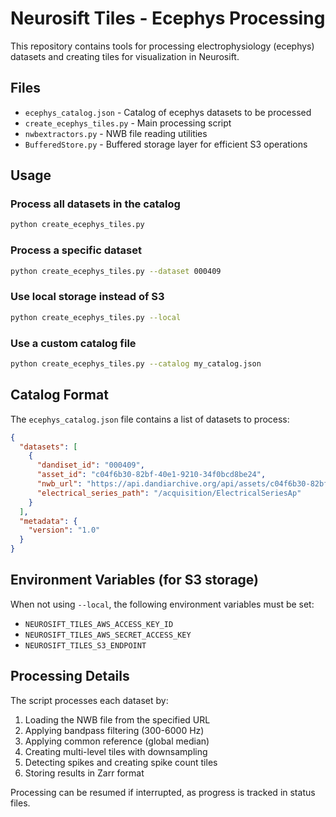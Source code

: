 # Neurosift Tiles - Ecephys Processing

This repository contains tools for processing electrophysiology (ecephys) datasets and creating tiles for visualization in Neurosift.

## Files

- `ecephys_catalog.json` - Catalog of ecephys datasets to be processed
- `create_ecephys_tiles.py` - Main processing script
- `nwbextractors.py` - NWB file reading utilities
- `BufferedStore.py` - Buffered storage layer for efficient S3 operations

## Usage

### Process all datasets in the catalog

```bash
python create_ecephys_tiles.py
```

### Process a specific dataset

```bash
python create_ecephys_tiles.py --dataset 000409
```

### Use local storage instead of S3

```bash
python create_ecephys_tiles.py --local
```

### Use a custom catalog file

```bash
python create_ecephys_tiles.py --catalog my_catalog.json
```

## Catalog Format

The `ecephys_catalog.json` file contains a list of datasets to process:

```json
{
  "datasets": [
    {
      "dandiset_id": "000409",
      "asset_id": "c04f6b30-82bf-40e1-9210-34f0bcd8be24",
      "nwb_url": "https://api.dandiarchive.org/api/assets/c04f6b30-82bf-40e1-9210-34f0bcd8be24/download/",
      "electrical_series_path": "/acquisition/ElectricalSeriesAp"
    }
  ],
  "metadata": {
    "version": "1.0"
  }
}
```

## Environment Variables (for S3 storage)

When not using `--local`, the following environment variables must be set:

- `NEUROSIFT_TILES_AWS_ACCESS_KEY_ID`
- `NEUROSIFT_TILES_AWS_SECRET_ACCESS_KEY`
- `NEUROSIFT_TILES_S3_ENDPOINT`

## Processing Details

The script processes each dataset by:

1. Loading the NWB file from the specified URL
2. Applying bandpass filtering (300-6000 Hz)
3. Applying common reference (global median)
4. Creating multi-level tiles with downsampling
5. Detecting spikes and creating spike count tiles
6. Storing results in Zarr format

Processing can be resumed if interrupted, as progress is tracked in status files.
